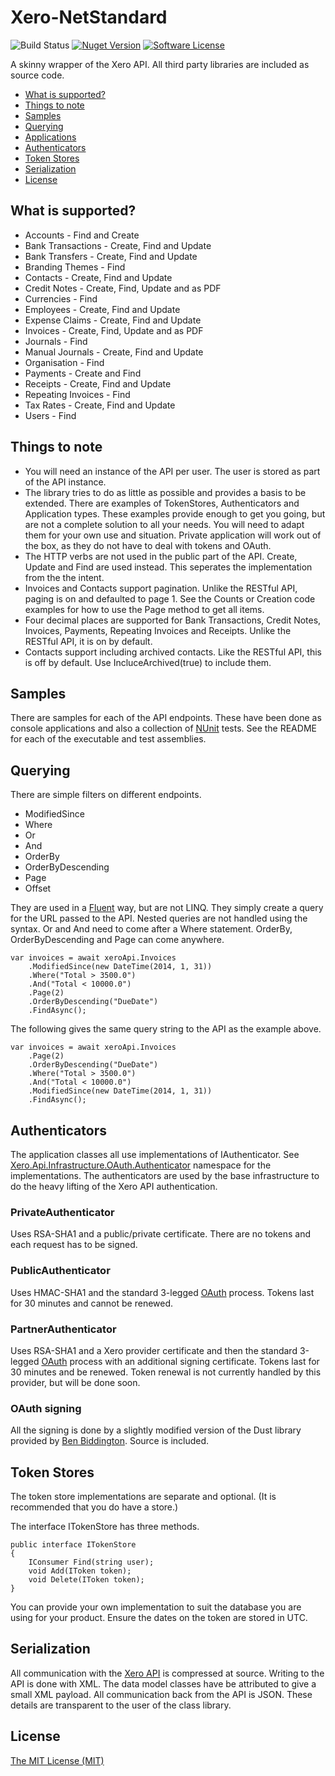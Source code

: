 ﻿Xero-NetStandard
========
![Build Status](https://ci.appveyor.com/api/projects/status/github/visualeyes/xero-netstandard?branch=master&svg=true) 
[![Nuget Version](https://img.shields.io/nuget/v/Xero-NetStandard.svg)](https://www.nuget.org/packages/Xero-NetStandard/)
[![Software License](https://img.shields.io/badge/license-MIT-brightgreen.svg?style=flat-square)](LICENSE)

A skinny wrapper of the Xero API. All third party libraries are included as source code.

* [What is supported?](#what-is-supported)
* [Things to note](#things-to-note)
* [Samples](#samples)
* [Querying](#querying)
* [Applications](#application)
* [Authenticators](#authenticators)
* [Token Stores](#token-stores)
* [Serialization](#serialization)
* [License](#license)

## What is supported?
* Accounts - Find and Create
* Bank Transactions - Create, Find and Update
* Bank Transfers - Create, Find and Update
* Branding Themes - Find
* Contacts - Create, Find and Update
* Credit Notes - Create, Find, Update and as PDF
* Currencies - Find
* Employees - Create, Find and Update
* Expense Claims - Create, Find and Update
* Invoices - Create, Find, Update and as PDF
* Journals - Find
* Manual Journals - Create, Find and Update
* Organisation - Find
* Payments - Create and Find
* Receipts - Create, Find and Update
* Repeating Invoices - Find
* Tax Rates - Create, Find and Update
* Users - Find

## Things to note
* You will need an instance of the API per user. The user is stored as part of the API instance.
* The library tries to do as little as possible and provides a basis to be extended. There are examples of TokenStores, Authenticators and Application types. These examples provide enough to get you going, but are not a complete solution to all your needs. You will need to adapt them for your own use and situation. Private application will work out of the box, as they do not have to deal with tokens and OAuth.
* The HTTP verbs are not used in the public part of the API. Create, Update and Find are used instead. This seperates the implementation from the the intent.
* Invoices and Contacts support pagination. Unlike the RESTful API, paging is on and defaulted to page 1. See the Counts or Creation code examples for how to use the Page method to get all items.
* Four decimal places are supported for Bank Transactions, Credit Notes, Invoices, Payments, Repeating Invoices and Receipts. Unlike the RESTful API, it is on by default.
* Contacts support including archived contacts. Like the RESTful API, this is off by default. Use IncluceArchived(true) to include them.

## Samples
There are samples for each of the API endpoints. These have been done as console applications and also a collection of [NUnit]("http://nunit.org") tests. See the README for each of the executable and test assemblies.

## Querying
There are simple filters on different endpoints.

* ModifiedSince
* Where
* Or
* And
* OrderBy
* OrderByDescending
* Page
* Offset

They are used in a [Fluent](http://en.wikipedia.org/wiki/Fluent_interface) way, but are not LINQ. They simply create a query for the URL passed to the API. Nested queries are not handled using the syntax. Or and And need to come after a Where statement. OrderBy, OrderByDescending and Page can come anywhere.

	var invoices = await xeroApi.Invoices  
		.ModifiedSince(new DateTime(2014, 1, 31))  
		.Where("Total > 3500.0")  
		.And("Total < 10000.0")  
		.Page(2)  
		.OrderByDescending("DueDate")  
		.FindAsync();

The following gives the same query string to the API as the example above.

	var invoices = await xeroApi.Invoices  
		.Page(2)  
		.OrderByDescending("DueDate")  
		.Where("Total > 3500.0")   
		.And("Total < 10000.0")  
		.ModifiedSince(new DateTime(2014, 1, 31))  
		.FindAsync();

## Authenticators
The application classes all use implementations of IAuthenticator. See [Xero.Api.Infrastructure.OAuth.Authenticator](https://github.com/XeroAPI/Xero-Net/tree/master/source/Xero.Api/Infrastructure/OAuth/Authenticator) namespace for the implementations. The authenticators are used by the base infrastructure to do the heavy lifting of the Xero API authentication.

### PrivateAuthenticator
Uses RSA-SHA1 and a public/private certificate. There are no tokens and each request has to be signed.

### PublicAuthenticator
Uses HMAC-SHA1 and the standard 3-legged [OAuth](http://tools.ietf.org/html/rfc6749) process. Tokens last for 30 minutes and cannot be renewed.

### PartnerAuthenticator
Uses RSA-SHA1 and a Xero provider certificate and then the standard 3-legged [OAuth](http://tools.ietf.org/html/rfc6749) process with an additional signing certificate. Tokens last for 30 minutes and be renewed. Token renewal is not currently handled by this provider, but will be done soon.

### OAuth signing
All the signing is done by a slightly modified version of the Dust library provided by [Ben Biddington](https://github.com/ben-biddington/dust). Source is included.

## Token Stores
The token store implementations are separate and optional. (It is recommended that you do have a store.)

The interface ITokenStore has three methods.

	public interface ITokenStore
	{
		IConsumer Find(string user);
		void Add(IToken token);
		void Delete(IToken token);
	}

You can provide your own implementation to suit the database you are using for your product. Ensure the dates on the token are stored in UTC.

## Serialization
All communication with the [Xero API](http://deverloper.xero.com) is compressed at source. Writing to the API is done with XML. The data model classes have be attributed to give a small XML payload. All communication back from the API is JSON. These details are transparent to the user of the class library.

## License
[The MIT License (MIT)](LICENSE)
